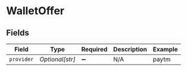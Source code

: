 # WalletOffer


## Fields

| Field              | Type               | Required           | Description        | Example            |
| ------------------ | ------------------ | ------------------ | ------------------ | ------------------ |
| `provider`         | *Optional[str]*    | :heavy_minus_sign: | N/A                | paytm              |